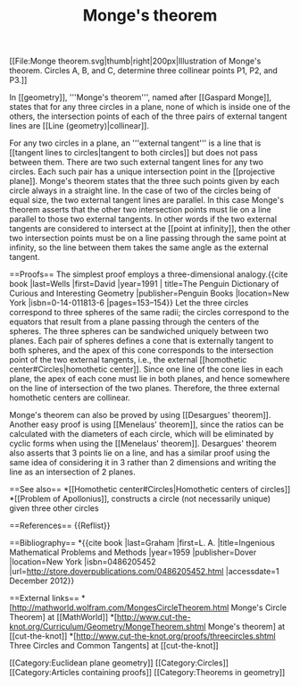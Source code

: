 ﻿---
lastrevid: 574304590
pageid: 14573037
canonicalurl: http://en.wikipedia.org/wiki/Monge%27s_theorem
title: Monge's theorem
editurl: http://en.wikipedia.org/w/index.php?title=Monge%27s_theorem&action=edit
length: 3722
contentmodel: wikitext
pagelanguage: en
touched: 2015-02-14T13:05:20Z
ns: 0
fullurl: http://en.wikipedia.org/wiki/Monge's_theorem
---

[[File:Monge theorem.svg|thumb|right|200px|Illustration of Monge's theorem. Circles A, B, and C, determine three collinear points P1, P2, and P3.]]

In [[geometry]], '''Monge's theorem''', named after [[Gaspard Monge]], states that for any three circles in a plane, none of which is inside one of the others, the intersection points of each of the three pairs of external tangent lines are [[Line (geometry)|collinear]].

For any two circles in a plane, an '''external tangent''' is a line that is [[tangent lines to circles|tangent to both circles]] but does not pass between them. There are two such external tangent lines for any two circles. Each such pair has a unique intersection point in the [[projective plane]]. Monge's theorem states that the three such points given by each circle always in a straight line. In the case of two of the circles being of equal size, the two external tangent lines are parallel. In this case Monge's theorem asserts that the other two intersection points must lie on a line parallel to those two external tangents. In other words if the two external tangents are considered to intersect at the [[point at infinity]], then the other two intersection points must be on a line passing through the same point at infinity, so the line between them takes the same angle as the external tangent.

==Proofs==
The simplest proof employs a three-dimensional analogy.<ref>{{cite book |last=Wells |first=David |year=1991 | title=The Penguin Dictionary of Curious and Interesting Geometry |publisher=Penguin Books |location=New York |isbn=0-14-011813-6 |pages=153–154}}</ref> Let the three circles correspond to three spheres of the same radii; the circles correspond to the equators that result from a plane passing through the centers of the spheres.  The three spheres can be sandwiched uniquely between two planes.  Each pair of spheres defines a cone that is externally tangent to both spheres, and the apex of this cone corresponds to the intersection point of the two external tangents, i.e., the external [[homothetic center#Circles|homothetic center]].  Since one line of the cone lies in each plane, the apex of each cone must lie in both planes, and hence somewhere on the line of intersection of the two planes.  Therefore, the three external homothetic centers are collinear.

Monge's theorem can also be proved by using [[Desargues' theorem]].
Another easy proof is using [[Menelaus' theorem]], since the ratios can be calculated with the diameters of each circle, which will be eliminated by cyclic forms when using the [[Menelaus' theorem]]. 
Desargues' theorem also asserts that 3 points lie on a line, and has a similar proof using the same idea of considering it in 3 rather than 2 dimensions and writing the line as an intersection of 2 planes.

==See also==
*[[Homothetic center#Circles|Homothetic centers of circles]]
*[[Problem of Apollonius]], constructs a circle (not necessarily unique) given three other circles

==References==
{{Reflist}}

==Bibliography==
*{{cite book |last=Graham |first=L. A. |title=Ingenious Mathematical Problems and Methods |year=1959 |publisher=Dover |location=New York |isbn=0486205452 |url=http://store.doverpublications.com/0486205452.html |accessdate=1 December 2012}}

==External links==
*[http://mathworld.wolfram.com/MongesCircleTheorem.html Monge's Circle Theorem] at [[MathWorld]]
*[http://www.cut-the-knot.org/Curriculum/Geometry/MongeTheorem.shtml Monge's theorem] at [[cut-the-knot]]
*[http://www.cut-the-knot.org/proofs/threecircles.shtml Three Circles and Common Tangents] at [[cut-the-knot]]

[[Category:Euclidean plane geometry]]
[[Category:Circles]]
[[Category:Articles containing proofs]]
[[Category:Theorems in geometry]]